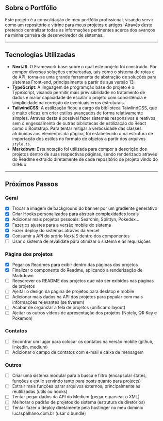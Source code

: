 ## Sobre o Portfólio

Este projeto é a consolidação de meu portfólio profissional, visando servir como um repositório e vitrine para meus projetos e artigos. Através deste pretendo centralizar todas as informações pertinentes acerca dos avanços na minha carreira de desenvolvedor de sistemas.

---

## Tecnologias Utilizadas

- **NextJS**: O Framework base sobre o qual este projeto foi construido. Por compor diversas soluções embarcadas, tais como o sistema de rotas e de API, torna-se uma grande ferramenta de abstração de soluções para sistemas Front-end, principalmente a partir de sua versão 13.
- **TypeScript**: A linguagem de programção base do projeto é o TypeScript, visando permitir mais previsibilidade no tratamento de dados e maior capacidade de escalar o projeto com consistência e simplicidade na correção de eventuais erros estruturais.
- **TailwindCSS**: A estilização ficou a cargo da biblioteca TaiwlindCSS, que é muito eficaz em criar estilos avançados de forma relativamente simples. Através desta é possível fazer sistemas responsivos e reativos, sem o engessamento de outras bibliotecas de estilização do React como o Bootstrap. Para tentar mitigar a verbosidade das classes atribuidas aos elementos da página, foi estabelecido uma estrutura de importação dos estilos no formato de objetos a partir dos arquivos `style.ts`.
- **Markdown**: Esta notação foi utilizada para compor a descrição dos projetos dentro de suas respectivas páginas, sendo renderizado através do Readme extraído diretamente de cada repositório de projeto vindo do GitHub.

---

## Próximos Passos

### Geral
- [x] Trocar a imagem de background do banner por um gradiente generativo
- [x] Criar Hooks personalizados para abstrair complexidades locais
- [x] Adicionar mais projetos pessoais: Searchin, Splittyn, Pokedex...
- [x] Fazer os ajustes para a versão mobile do sistema
- [x] Fazer deploy do sistemas através da Vercel
- [x] Consumir a API do prório NextJS dentro dos componentes
- [ ] Usar o sistema de revalidate para otimizar o sistema e as requisições
### Página dos projetos
- [x] Pegar os Readmes para exibir dentro das páginas dos projetos
- [x] Finalizar o componente do Readme, aplicando a renderização de Markdown
- [ ] Reescrever os README dos projetos que vão ser exibidos nas páginas de projetos
- [ ] Ajeitar o design da página de projetos para desktop e mobile
- [ ] Adicionar mais dados na API dos projetos para popular com mais informações relevantes (se tiverem)
- [ ] Acabar de organizar a tela de projetos (unificar o layout)
- [ ] Ajeitar os outros vídeos de apresentação dos projetos (Notely, QR Key e Pokemon)
### Contatos
- [ ] Encontrar um lugar para colocar os contatos na versão mobile (github, linkedin, medium)
- [ ] Adicionar o campo de contatos com e-mail e caixa de mensagem
### Outros
- [ ] Criar uma sistema modular para a busca e filtro (encapsular states, funções e estilo servindo tanto para posts quanto para projects)
- [ ] Extrair mais funções parar arquivos externos, principalmente as reutilizadas (utils ou hooks)
- [ ] Tentar pegar dados da API do Medium (pegar e parsear o XML)
- [ ] Melhorar o padrão de projetos do sistema (estrutura de diretórios)
- [ ] Tentar fazer o deploy diretamente pela hostinger no meu domínio lucaspalhano.com.br (usar o bundle)

<!-- ---

## Guia de Estilo

![Guia de estilos](./public/style-guide.png)

---

## Referência Visual

![Interface do Searchin](./public/searchin.png)

-->
